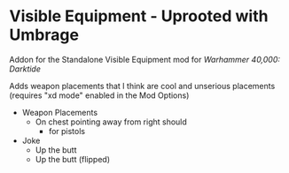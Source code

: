 # Visible Equipment - Uprooted with Umbrage
Addon for the Standalone Visible Equipment mod for *Warhammer 40,000: Darktide*

Adds weapon placements that I think are cool and unserious placements (requires "xd mode" enabled in the Mod Options)
- Weapon Placements
    - On chest pointing away from right should
        - for pistols
- Joke
    - Up the butt
    - Up the butt (flipped)
